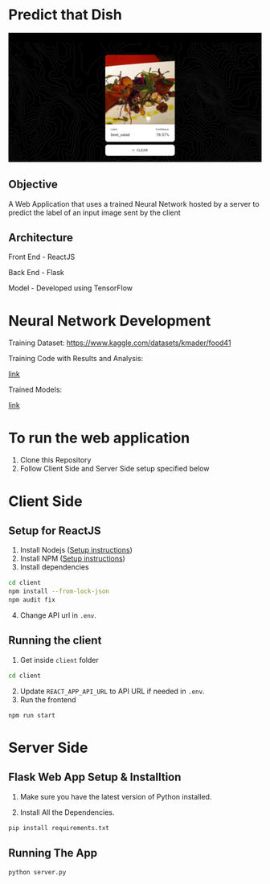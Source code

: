# Predict that Dish

![](home_page.png)

## Objective

A Web Application that uses a trained Neural Network hosted by a server to predict the label of an input image sent by the client

## Architecture

Front End - ReactJS

Back End - Flask

Model - Developed using TensorFlow

# Neural Network Development

Training Dataset: https://www.kaggle.com/datasets/kmader/food41

Training Code with Results and Analysis:

[link](https://github.com/KingJulius/Predict-that-Dish/blob/main/training/efficientnetb0-train.ipynb)

Trained Models:

[link](https://github.com/KingJulius/Predict-that-Dish/tree/main/server/artifacts/efficientnetb0)


# To run the web application

1. Clone this Repository
2. Follow Client Side and Server Side setup specified below



# Client Side

## Setup for ReactJS

1. Install Nodejs ([Setup instructions](https://nodejs.org/en/download/package-manager/))
2. Install NPM ([Setup instructions](https://www.npmjs.com/get-npm))
3. Install dependencies

```bash
cd client
npm install --from-lock-json
npm audit fix
```

4. Change API url in `.env`.

## Running the client

1. Get inside `client` folder

```bash
cd client
```

2. Update `REACT_APP_API_URL` to API URL if needed in `.env`.
3. Run the frontend

```bash
npm run start
```


# Server Side

## Flask Web App Setup & Installtion

1. Make sure you have the latest version of Python installed.

2. Install All the Dependencies.
```bash
pip install requirements.txt
```

## Running The App

```bash
python server.py
```
